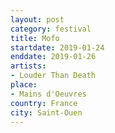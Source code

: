 ```yaml
---
layout: post
category: festival
title: Mofo
startdate: 2019-01-24
enddate: 2019-01-26
artists: 
- Louder Than Death
place: 
- Mains d'Oeuvres
country: France
city: Saint-Ouen
---
```


